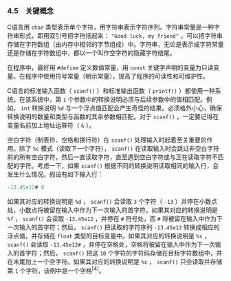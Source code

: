 ### 4.5　关键概念

C语言用 `char` 类型表示单个字符，用字符串表示字符序列。字符串常量是一种字符串形式，即用双引号把字符括起来： `"Good luck, my friend"` 。可以把字符串存储在字符数组（由内存中相邻的字节组成）中。字符串，无论是表示成字符常量还是存储在字符数组中，都以一个叫作空字符的隐藏字符结尾。

在程序中，最好用 `#define` 定义数值常量，用 `const` 关键字声明的变量为只读变量。在程序中使用符号常量（明示常量），提高了程序的可读性和可维护性。

C语言的标准输入函数（ `scanf()` ）和标准输出函数（ `printf()` ）都使用一种系统。在该系统中，第 `1` 个参数中的转换说明必须与后续参数中的值相匹配。例如， `int` 转换说明 `%d` 与一个浮点值匹配会产生奇怪的结果。必须格外小心，确保转换说明的数量和类型与函数的其余参数相匹配。对于 `scanf()` ，一定要记得在变量名前加上地址运算符（ `&` ）。

空白字符（制表符、空格和换行符）在 `scanf()` 处理输入时起着至关重要的作用。除了 `%c` 模式（读取下一个字符）， `scanf()` 在读取输入时会跳过非空白字符前的所有空白字符，然后一直读取字符，直至遇到空白字符或与正在读取字符不匹配的字符。考虑一下，如果 `scanf()` 根据不同的转换说明读取相同的输入行，会发生什么情况。假设有如下输入行：

```c
-13.45e12# 0
```

如果其对应的转换说明是 `%d` ， `scanf()` 会读取 `3` 个字符（ `-13` ）并停在小数点处，小数点将被留在输入中作为下一次输入的首字符。如果其对应的转换说明是 `%f` ， `scanf()` 会读取 `-13.45e12` ，并停在 `#` 符号处，而 `#` 将被留在输入中作为下一次输入的首字符；然后， `scanf()` 把读取的字符序列 `-13.45e12` 转换成相应的浮点值，并存储在 `float` 类型的目标变量中。如果其对应的转换说明是 `%s` ， `scanf()` 会读取 `-13.45e12#` ，并停在空格处，空格将被留在输入中作为下一次输入的首字符；然后， `scanf()` 把这 `10` 个字符的字符码存储在目标字符数组中，并在末尾加上一个空字符。如果其对应的转换说明是 `%c` ， `scanf()` 只会读取并存储第 `1` 个字符，该例中是一个空格<sup class="my_markdown">[4]</sup>。

